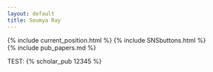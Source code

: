 ```yaml
---
layout: default
title: Soumya Ray
---
```


{% include current_position.html %}
{% include SNSbuttons.html %}
<br>
{% include pub_papers.md %}

TEST:
{% scholar_pub 12345 %}
